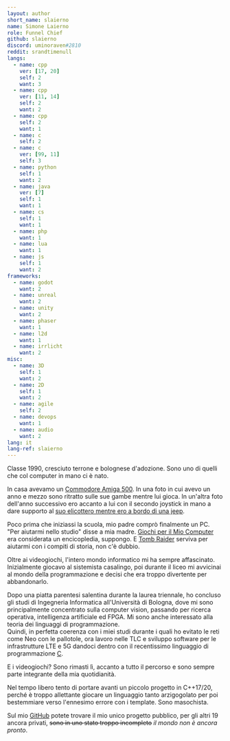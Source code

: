 ```yaml
---
layout: author
short_name: slaierno
name: Simone Laierno
role: Funnel Chief
github: slaierno
discord: uminoraven#2810
reddit: srandtimenull
langs:
  - name: cpp 
    ver: [17, 20]
    self: 2
    want: 3
  - name: cpp
    ver: [11, 14]
    self: 2
    want: 2
  - name: cpp
    self: 2
    want: 1
  - name: c
    self: 2
  - name: c
    ver: [99, 11]
    self: 3
  - name: python
    self: 1
    want: 2
  - name: java
    ver: [7]
    self: 1
    want: 1
  - name: cs
    self: 1
    want: 1
  - name: php
    want: 1
  - name: lua
    want: 1
  - name: js
    self: 1
    want: 2
frameworks:
  - name: godot
    want: 2
  - name: unreal
    want: 2
  - name: unity
    want: 2
  - name: phaser
    want: 1
  - name: l2d
    want: 1
  - name: irrlicht
    want: 2
misc:
  - name: 3D
    self: 1
    want: 2
  - name: 2D
    self: 1
    want: 2
  - name: agile
    self: 2
  - name: devops
    want: 1
  - name: audio
    want: 2
lang: it
lang-ref: slaierno
---
```


Classe 1990, cresciuto terrone e bolognese d'adozione. Sono uno di quelli che col computer in mano ci è nato.

In casa avevamo un [Commodore Amiga 500](https://en.wikipedia.org/wiki/Amiga_500). In una foto in cui avevo un anno e mezzo sono ritratto sulle sue gambe mentre lui gioca. In un'altra foto dell'anno successivo ero accanto a lui con il secondo joystick in mano a dare supporto al [suo elicottero mentre ero a bordo di una jeep](https://en.wikipedia.org/wiki/Silkworm_\(video_game\)).

Poco prima che iniziassi la scuola, mio padre comprò finalmente un PC. "Per aiutarmi nello studio" disse a mia madre. [Giochi per il Mio Computer](https://it.wikipedia.org/wiki/Giochi_per_il_mio_computer) era considerata un encicopledia, suppongo. E [Tomb Raider](https://en.wikipedia.org/wiki/Tomb_Raider_\(1996_video_game\)) serviva per aiutarmi con i compiti di storia, non c'è dubbio.

Oltre ai videogiochi, l'intero mondo informatico mi ha sempre affascinato. Inizialmente giocavo al sistemista casalingo, poi durante il liceo mi avvicinai al mondo della programmazione e decisi che era troppo divertente per abbandonarlo.

Dopo una piatta parentesi salentina durante la laurea triennale, ho concluso gli studi di Ingegneria Informatica all'Università di Bologna, dove mi sono principalmente concentrato sulla computer vision, passando per ricerca operativa, intelligenza artificiale ed FPGA. Mi sono anche interessato alla teoria dei linguaggi di programmazione.  
Quindi, in perfetta coerenza con i miei studi durante i quali ho evitato le reti come Neo con le pallotole, ora lavoro nelle TLC e sviluppo software per le infrastrutture LTE e 5G dandoci dentro con il recentissimo linguaggio di programmazione [C](https://en.wikipedia.org/wiki/C_\(programming_language\)).

E i videogiochi? Sono rimasti lì, accanto a tutto il percorso e sono sempre parte integrante della mia quotidianità.

Nel tempo libero tento di portare avanti un piccolo progetto in C++17/20, perché è troppo allettante giocare un linguaggio tanto arzigogolato per poi bestemmiare verso l'ennesimo errore con i template. Sono masochista.

Sul mio [GitHub](https://www.github.com/slaierno) potete trovare il mio unico progetto pubblico, per gli altri 19 ancora privati, ~~sono in uno stato troppo incompleto~~ *il mondo non è ancora pronto*.